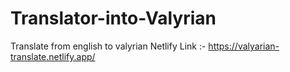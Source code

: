 # Translator-into-Valyrian
 Translate from english to valyrian
Netlify Link :- https://valyarian-translate.netlify.app/
